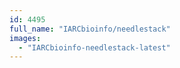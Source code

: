 ```yaml
---
id: 4495
full_name: "IARCbioinfo/needlestack"
images: 
  - "IARCbioinfo-needlestack-latest"
---
```

